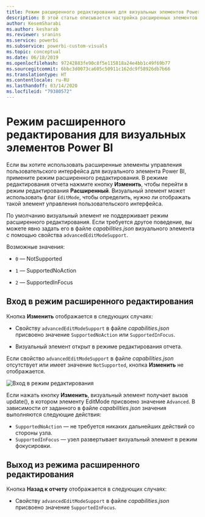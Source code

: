 ```yaml
---
title: Режим расширенного редактирования для визуальных элементов Power BI
description: В этой статье описывается настройка расширенных элементов управления пользовательского интерфейса для визуальных элементов Power BI.
author: KesemSharabi
ms.author: kesharab
ms.reviewer: sranins
ms.service: powerbi
ms.subservice: powerbi-custom-visuals
ms.topic: conceptual
ms.date: 06/18/2019
ms.openlocfilehash: 97242883fe90c8f5e115818a24e4bb1c49f69b77
ms.sourcegitcommit: 6bbc3d0073ca605c50911c162dc9f58926db7b66
ms.translationtype: HT
ms.contentlocale: ru-RU
ms.lasthandoff: 03/14/2020
ms.locfileid: "79380572"
---
```

# <a name="advanced-edit-mode-in-power-bi-visuals"></a>Режим расширенного редактирования для визуальных элементов Power BI

Если вы хотите использовать расширенные элементы управления пользовательского интерфейса для визуального элемента Power BI, примените режим расширенного редактирования. В режиме редактирования отчета нажмите кнопку **Изменить**, чтобы перейти в режим редактирования **Расширенный**. Визуальный элемент может использовать флаг `EditMode`, чтобы определить, нужно ли отображать такой элемент управления пользовательского интерфейса.

По умолчанию визуальный элемент не поддерживает режим расширенного редактирования. Если требуется другое поведение, вы можете явно задать его в файле *capabilities.json* визуального элемента с помощью свойства `advancedEditModeSupport`.

Возможные значения:

- `0` — NotSupported

- `1` — SupportedNoAction

- `2` — SupportedInFocus

## <a name="enter-advanced-edit-mode"></a>Вход в режим расширенного редактирования

Кнопка **Изменить** отображается в следующих случаях:

* Свойству `advancedEditModeSupport` в файле *capabilities.json* присвоено значение `SupportedNoAction` или `SupportedInFocus`.

* Визуальный элемент открыт в режиме редактирования отчета.

Если свойство `advancedEditModeSupport` в файле *capabilities.json* отсутствует или имеет значение `NotSupported`, кнопка **Изменить** не отображается.

![Вход в режим редактирования](media/advanced-edit-mode/edit-mode.png)

Если нажать кнопку **Изменить**, визуальный элемент получает вызов update(), в котором элементу EditMode присвоено значение `Advanced`. В зависимости от заданного в файле *capabilities.json* значения выполняются следующие действия:

* `SupportedNoAction` — не требуется никаких дальнейших действий со стороны узла.
* `SupportedInFocus` — узел развертывает визуальный элемент в режим фокусировки.

## <a name="exit-advanced-edit-mode"></a>Выход из режима расширенного редактирования

Кнопка **Назад к отчету** отображается в следующих случаях:

* Свойству `advancedEditModeSupport` в файле *capabilities.json* присвоено значение `SupportedInFocus`.

